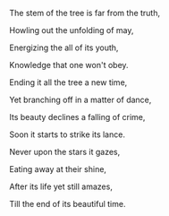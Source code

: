 The stem of the tree is far from the truth,

Howling out the unfolding of may,

Energizing the all of its youth,

Knowledge that one won't obey.


Ending it all the tree a new time,

Yet branching off in a matter of dance,

Its beauty declines a falling of crime,

Soon it starts to strike its lance.


Never upon the stars it gazes,

Eating away at their shine,

After its life yet still amazes,

Till the end of its beautiful time.

